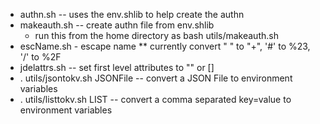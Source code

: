 * authn.sh -- uses the env.shlib to help create the authn
* makeauth.sh -- create authn file from env.shlib
	* run this from the home directory as bash utils/makeauth.sh
* escName.sh - escape name 
** currently convert " " to "+", '#' to %23, '/' to %2F
* jdelattrs.sh -- set first level attributes to "" or []
* . utils/jsontokv.sh JSONFile -- convert a JSON File to environment variables 
* . utils/listtokv.sh LIST -- convert a comma separated key=value to environment variables 
